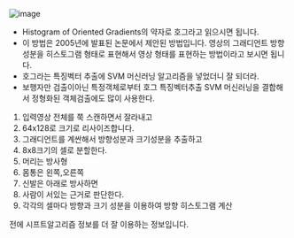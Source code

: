 ![image](https://user-images.githubusercontent.com/76835313/127828064-5e9fefa7-9565-4b65-908d-5c090ef7d994.png)
 * Histogram of Oriented Gradients의 약자로 호그라고 읽으시면 됩니다. 
 * 이 방법은 2005년에 발표된 논문에서 제안된 방법입니다. 영상의 그래디언트 방향성분을 히스토그램 형태로 표현해서 영상 형태를 표현하는 방법이라고 보시면 됩니다.
 * 호그라는 특징벡터 추출에 SVM 머신러닝 알고리즘을 넣었더니 잘 되더라.
 * 보행자만 검출이아닌 특정객체로부터 호그 특징벡터추출 SVM 머신러닝을 결합해서 정형화된 객체검출에도 많이 사용한다. 

1. 입력영상 전체를 쭉 스캔하면서 잘라내고 
2. 64x128로 크기로 리사이즈합니다.
3. 그래디언트를 계싼해서 방향성분과 크기성분을 추출하고
4. 8x8크기의 셀로 분할한다. 
5. 머리는 방사형
6. 몸통은 왼쪽,오른쪽
7. 신발은 아래로 방사하면 
8. 사람이 서있는 근거로 판단한다.
9. 각각의 셀마다 방향과 크기 성분을 이용하여 방향 히스토그램 계산

전에 시프트알고리즘 정보를 더 잘 이용하는 정보입니다.
